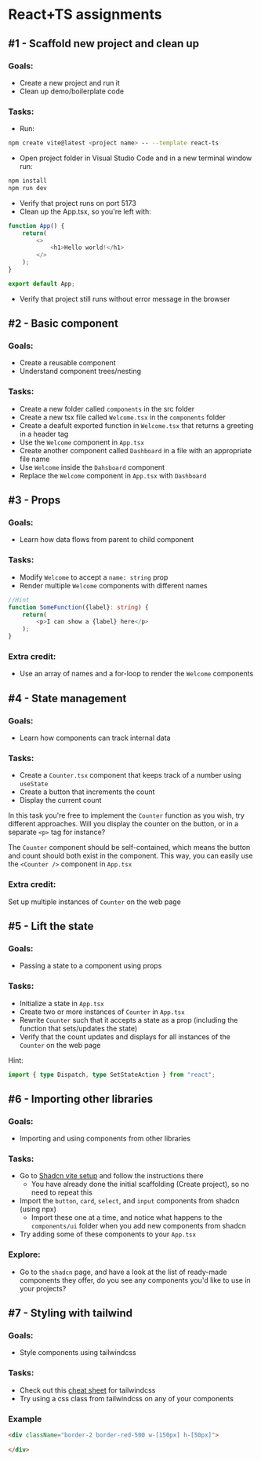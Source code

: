 # React+TS assignments

## #1 - Scaffold new project and clean up

### Goals:
- Create a new project and run it
- Clean up demo/boilerplate code

### Tasks:
- Run:
```bash
npm create vite@latest <project name> -- --template react-ts
```
- Open project folder in Visual Studio Code and in a new terminal window run:
```bash
npm install
npm run dev
```
- Verify that project runs on port 5173
- Clean up the App.tsx, so you're left with:
```ts
function App() {
    return(
        <>
            <h1>Hello world!</h1>
        </>
    );
}

export default App;
```
- Verify that project still runs without error message in the browser

## #2 - Basic component

### Goals:
- Create a reusable component
- Understand component trees/nesting

### Tasks:
- Create a new folder called `components` in the src folder
- Create a new tsx file called `Welcome.tsx` in the `components` folder
- Create a deafult exported function in `Welcome.tsx` that returns a greeting in a header tag
- Use the `Welcome` component in `App.tsx`
- Create another component called `Dashboard` in a file with an appropriate file name
- Use `Welcome` inside the `Dahsboard` component
- Replace the `Welcome` component in `App.tsx` with `Dashboard`

## #3 - Props

### Goals:
- Learn how data flows from parent to child component

### Tasks:
- Modify `Welcome` to accept a `name: string` prop
- Render multiple `Welcome` components with different names

```ts
//Hint
function SomeFunction({label}: string) {
    return(
        <p>I can show a {label} here</p>
    );
}
```

### Extra credit:
- Use an array of names and a for-loop to render the `Welcome` components

## #4 - State management

### Goals:
- Learn how components can track internal data

### Tasks:
- Create a `Counter.tsx` component that keeps track of a number using `useState`
- Create a button that increments the count
- Display the current count

In this task you're free to implement the `Counter` function as you wish,
try different approaches. Will you display the counter on the button, or in a separate `<p>` tag for instance?

The `Counter` component should be self-contained, which means the button and count should both exist in the component. This way, you can easily use the `<Counter />` component in `App.tsx`

### Extra credit:
Set up multiple instances of `Counter` on the web page

## #5 - Lift the state

### Goals:
- Passing a state to a component using props

### Tasks:
- Initialize a state in `App.tsx`
- Create two or more instances of `Counter` in `App.tsx`
- Rewrite `Counter` such that it accepts a state as a prop (including the function that sets/updates the state)
- Verify that the count updates and displays for all instances of the `Counter` on the web page

Hint:
```ts
import { type Dispatch, type SetStateAction } from "react";
```

## #6 - Importing other libraries

### Goals:
- Importing and using components from other libraries

### Tasks:
- Go to [Shadcn vite setup](https://ui.shadcn.com/docs/installation/vite) and follow the instructions there
    - You have already done the initial scaffolding (Create project), so no need to repeat this
- Import the `button`, `card`, `select`, and `input` components from shadcn (using npx)
    - Import these one at a time, and notice what happens to the `components/ui` folder when you add new components from shadcn
- Try adding some of these components to your `App.tsx`

### Explore:
- Go to the `shadcn` page, and have a look at the list of ready-made components they offer, do you see any components you'd like to use in your projects?

## #7 - Styling with tailwind

### Goals:
- Style components using tailwindcss

### Tasks:
- Check out this [cheat sheet](https://nerdcave.com/tailwind-cheat-sheet) for tailwindcss
- Try using a css class from tailwindcss on any of your components

### Example
```html
<div className="border-2 border-red-500 w-[150px] h-[50px]">
    
</div>
```